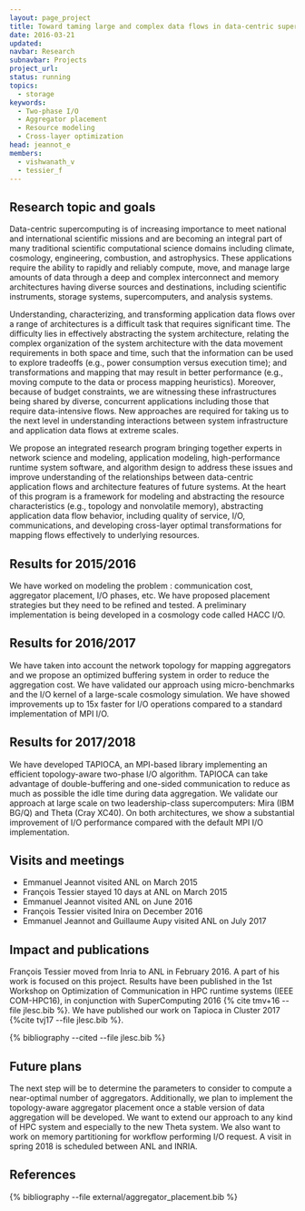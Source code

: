 ```yaml
---
layout: page_project
title: Toward taming large and complex data flows in data-centric supercomputing
date: 2016-03-21
updated:
navbar: Research
subnavbar: Projects
project_url:
status: running
topics:
  - storage
keywords:
  - Two-phase I/O
  - Aggregator placement
  - Resource modeling
  - Cross-layer optimization
head: jeannot_e
members:
  - vishwanath_v
  - tessier_f
---
```


## Research topic and goals 

Data-centric supercomputing is of increasing importance to meet national and international scientific missions and are becoming an integral part of many traditional scientific computational science domains including climate, cosmology, engineering, combustion, and astrophysics.
These applications require the ability to rapidly and reliably compute, move, and manage large amounts of data through a deep and complex interconnect and memory architectures having diverse sources and destinations, including scientific instruments, storage systems, supercomputers, and analysis systems.

Understanding, characterizing, and transforming application data flows over a range of architectures is a difficult task that requires significant time.
The difficulty lies in effectively abstracting the system architecture, relating the complex organization of the system architecture with the data movement requirements in both space and time, such that the information can be used to explore tradeoffs (e.g., power consumption versus execution time); and transformations and mapping that may result in better performance (e.g., moving compute to the data or process mapping heuristics).
Moreover, because of budget constraints, we are witnessing these infrastructures being shared by diverse, concurrent applications including those that require data-intensive flows.
New approaches are required for taking us to the next level in understanding interactions between system infrastructure and application data flows at extreme scales.

We propose an integrated research program bringing together experts in network science and modeling, application modeling, high-performance runtime system software, and algorithm design to address these issues and improve understanding of the relationships between data-centric application flows and architecture features of future systems.
At the heart of this program is a framework for modeling and abstracting the resource characteristics (e.g., topology and nonvolatile memory), abstracting application data flow behavior, including quality of service, I/O, communications, and developing cross-layer optimal transformations for mapping flows effectively to underlying resources.


## Results for 2015/2016

We have worked on modeling the problem : communication cost, aggregator placement, I/O phases, etc. 
We have proposed placement strategies but they need to be refined and tested.
A preliminary implementation is being developed in a cosmology code called HACC I/O.

## Results for 2016/2017
We have taken into account the network topology for mapping aggregators and we propose an optimized buffering system in order to reduce the aggregation cost. 
We have validated our approach using micro-benchmarks and the I/O kernel of a large-scale cosmology simulation.
We have showed improvements up to 15x faster for I/O operations compared to a standard implementation of MPI I/O.

## Results for 2017/2018
We have developed TAPIOCA, an MPI-based library implementing an efficient topology-aware two-phase I/O algorithm. TAPIOCA can take advantage of double-buffering and one-sided communication to reduce as much as possible the idle time during data aggregation. We validate our approach at large scale on two leadership-class supercomputers: Mira (IBM BG/Q) and Theta (Cray XC40). On both architectures, we show a substantial improvement of I/O performance compared with the default MPI I/O implementation.

## Visits and meetings

* Emmanuel Jeannot visited ANL on March 2015
* François Tessier stayed 10 days at ANL on March 2015
* Emmanuel Jeannot visited ANL on June 2016
* François Tessier visited Inira on December 2016
* Emmanuel Jeannot and Guillaume Aupy visited ANL on July 2017

## Impact and publications

François Tessier moved from Inria to ANL in February 2016. A part of his work is focused on this project. 
Results have been published in the 1st Workshop on Optimization of Communication in HPC runtime systems (IEEE COM-HPC16), in conjunction with SuperComputing 2016 {% cite tmv+16 --file jlesc.bib %}.
We have published our work on Tapioca in Cluster 2017 {%cite tvj17 --file jlesc.bib %}.

{% bibliography --cited --file jlesc.bib %}


## Future plans

The next step will be to determine the parameters to consider to compute a near-optimal number of aggregators.
Additionally, we plan to implement the topology-aware aggregator placement once a stable version of data aggregation will be developed.
We want to extend our approach to any kind of HPC system and especially to the new Theta system.
We also want to work on memory partitioning for workflow performing I/O request. A visit in spring 2018 is scheduled between ANL and INRIA. 

## References

{% bibliography --file external/aggregator_placement.bib %}
